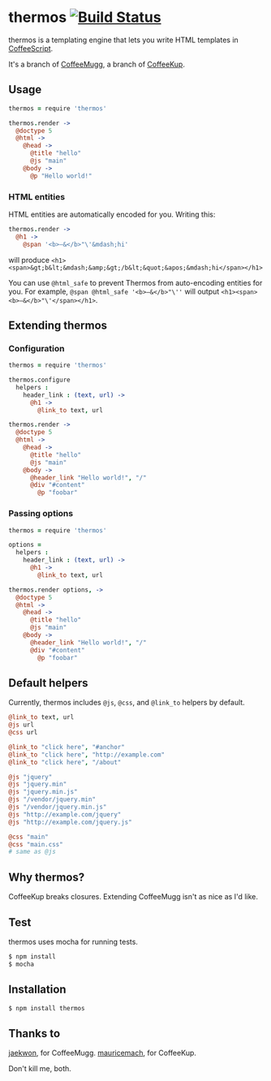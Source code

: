 # thermos [![Build Status](https://secure.travis-ci.org/sarenji/thermos.png?branch=master)](http://travis-ci.org/sarenji/thermos)

thermos is a templating engine that lets you write HTML templates in
[CoffeeScript](http://coffeescript.org/).

It's a branch of [CoffeeMugg](https://github.com/jaekwon/CoffeeMugg), a branch
of [CoffeeKup](https://github.com/mauricemach/coffeekup).

## Usage

```coffeescript
thermos = require 'thermos'

thermos.render ->
  @doctype 5
  @html ->
    @head ->
      @title "hello"
      @js "main"
    @body ->
      @p "Hello world!"
```

### HTML entities

HTML entities are automatically encoded for you. Writing this:

```coffeescript
thermos.render ->
  @h1 ->
    @span '<b>—&</b>"\'&mdash;hi'
```

will produce `<h1><span>&gt;b&lt;&mdash;&amp;&gt;/b&lt;&quot;&apos;&mdash;hi</span></h1>`

You can use `@html_safe` to prevent Thermos from auto-encoding entities for you. For example, `@span @html_safe '<b>—&</b>"\''` will output `<h1><span><b>—&</b>"\'</span></h1>`.

## Extending thermos

### Configuration

```coffeescript
thermos = require 'thermos'

thermos.configure
  helpers :
    header_link : (text, url) ->
      @h1 ->
        @link_to text, url

thermos.render ->
  @doctype 5
  @html ->
    @head ->
      @title "hello"
      @js "main"
    @body ->
      @header_link "Hello world!", "/"
      @div "#content"
        @p "foobar"
```


### Passing options

```coffeescript
thermos = require 'thermos'

options =
  helpers :
    header_link : (text, url) ->
      @h1 ->
        @link_to text, url

thermos.render options, ->
  @doctype 5
  @html ->
    @head ->
      @title "hello"
      @js "main"
    @body ->
      @header_link "Hello world!", "/"
      @div "#content"
        @p "foobar"
```

## Default helpers

Currently, thermos includes `@js`, `@css`, and `@link_to` helpers by default.

```coffeescript
@link_to text, url
@js url
@css url

@link_to "click here", "#anchor"
@link_to "click here", "http://example.com"
@link_to "click here", "/about"

@js "jquery"
@js "jquery.min"
@js "jquery.min.js"
@js "/vendor/jquery.min"
@js "/vendor/jquery.min.js"
@js "http://example.com/jquery"
@js "http://example.com/jquery.js"

@css "main"
@css "main.css"
# same as @js
```

## Why thermos?

CoffeeKup breaks closures. Extending CoffeeMugg isn't as nice as I'd like.

## Test

thermos uses mocha for running tests.

```bash
$ npm install
$ mocha
```

## Installation

```bash
$ npm install thermos
```

## Thanks to

[jaekwon](https://github.com/jaekwon), for CoffeeMugg.
[mauricemach](https://github.com/mauricemach), for CoffeeKup.

Don't kill me, both.

